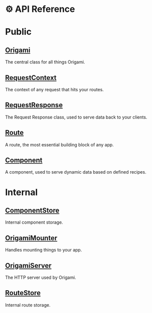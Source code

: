 # ⚙ API Reference

# Public

## [Origami](./Origami.md)
The central class for all things Origami.

## [RequestContext](./RequestContext.md)
The context of any request that hits your routes.

## [RequestResponse](./RequestResponse.md)
The Request Response class, used to serve data back to your clients.

## [Route](./Route.md)
A route, the most essential building block of any app.

## [Component](./Component.md)
A component, used to serve dynamic data based on defined recipes.

# Internal

## [ComponentStore](./ComponentStore.md)
Internal component storage.

## [OrigamiMounter](./OrigamiMounter.md)
Handles mounting things to your app.

## [OrigamiServer](./OrigamiServer.md)
The HTTP server used by Origami.

## [RouteStore](./RouteStore.md)
Internal route storage.
